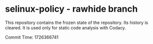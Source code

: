 # selinux-policy - rawhide branch

This repository contains the frozen state of the repository.
Its history is cleared. It is used only for static code
analysis with Codacy.

Commit Time: 1726366741